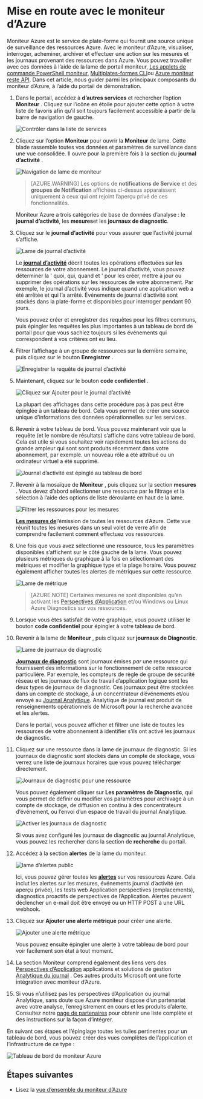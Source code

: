 <properties
    pageTitle="Mise en route avec le moniteur d’Azure | Microsoft Azure"
    description="Mise en route à l’aide du moniteur de Azure pour obtenir un aperçu du fonctionnement de vos ressources et de prendre des mesures sur la base de données."
    authors="johnkemnetz"
    manager="rboucher"
    editor=""
    services="monitoring-and-diagnostics"
    documentationCenter="monitoring-and-diagnostics"/>

<tags
    ms.service="monitoring-and-diagnostics"
    ms.workload="na"
    ms.tgt_pltfrm="na"
    ms.devlang="na"
    ms.topic="article"
    ms.date="10/19/2016"
    ms.author="johnkem"/>

# <a name="get-started-with-azure-monitor"></a>Mise en route avec le moniteur d’Azure

Moniteur Azure est le service de plate-forme qui fournit une source unique de surveillance des ressources Azure. Avec le moniteur d’Azure, visualiser, interroger, acheminer, archiver et effectuer une action sur les mesures et les journaux provenant des ressources dans Azure. Vous pouvez travailler avec ces données à l’aide de la lame de portail moniteur, [Les applets de commande PowerShell moniteur](./insights-powershell-samples.md), [Multiplates-formes CLI](insights-cli-samples.md)ou [Azure moniteur reste API](https://msdn.microsoft.com/library/dn931943.aspx). Dans cet article, nous guider parmi les principaux composants du moniteur d’Azure, à l’aide du portail de démonstration.

1. Dans le portail, accédez à **d’autres services** et rechercher l’option **Moniteur** . Cliquez sur l’icône en étoile pour ajouter cette option à votre liste de favoris afin qu’il soit toujours facilement accessible à partir de la barre de navigation de gauche.

    ![Contrôler dans la liste de services](./media/monitoring-get-started/monitor-more-services.png)

2. Cliquez sur l’option **Moniteur** pour ouvrir la **Moniteur** de lame. Cette blade rassemble toutes vos données et paramètres de surveillance dans une vue consolidée. Il ouvre pour la première fois à la section du **journal d’activité** .

    ![Navigation de lame de moniteur](./media/monitoring-get-started/monitor-blade-nav.png)

    > [AZURE.WARNING] Les options de **notifications de Service** et des **groupes de Notification** affichées ci-dessus apparaissent uniquement à ceux qui ont rejoint l’aperçu privé de ces fonctionnalités.

    Moniteur Azure a trois catégories de base de données d’analyse : le **journal d’activité**, les **mesures**et les **journaux de diagnostic**.

3. Cliquez sur le **journal d’activité** pour vous assurer que l’activité journal s’affiche.

    ![Lame de journal d’activité](./media/monitoring-get-started/monitor-act-log-blade.png)

    Le [**journal d’activité**](./monitoring-overview-activity-logs.md) décrit toutes les opérations effectuées sur les ressources de votre abonnement. Le journal d’activité, vous pouvez déterminer la ' quoi, qui, quand et ' pour les créer, mettre à jour ou supprimer des opérations sur les ressources de votre abonnement. Par exemple, le journal d’activité vous indique quand une application web a été arrêtée et qui l’a arrêté. Événements de journal d’activité sont stockés dans la plate-forme et disponibles pour interroger pendant 90 jours.
   
    Vous pouvez créer et enregistrer des requêtes pour les filtres communs, puis épingler les requêtes les plus importantes à un tableau de bord de portail pour que vous sachiez toujours si les événements qui correspondent à vos critères ont eu lieu.

4. Filtrer l’affichage à un groupe de ressources sur la dernière semaine, puis cliquez sur le bouton **Enregistrer** .

    ![Enregistrer la requête de journal d’activité](./media/monitoring-get-started/monitor-act-log-save.png)

5. Maintenant, cliquez sur le bouton **code confidentiel** .

    ![Cliquez sur Ajouter pour le journal d’activité](./media/monitoring-get-started/monitor-act-log-pin.png)

    La plupart des affichages dans cette procédure pas à pas peut être épinglée à un tableau de bord. Cela vous permet de créer une source unique d’informations des données opérationnelles sur les services. 

6. Revenir à votre tableau de bord. Vous pouvez maintenant voir que la requête (et le nombre de résultats) s’affiche dans votre tableau de bord. Cela est utile si vous souhaitez voir rapidement toutes les actions de grande ampleur qui sont sont produits récemment dans votre abonnement, par exemple. un nouveau rôle a été attribué ou un ordinateur virtuel a été supprimé.

    ![Journal d’activité est épinglé au tableau de bord](./media/monitoring-get-started/monitor-act-log-db.png)

7. Revenir à la mosaïque de **Moniteur** , puis cliquez sur la section **mesures** . Vous devez d’abord sélectionner une ressource par le filtrage et la sélection à l’aide des options de liste déroulante en haut de la lame.

    ![Filtrer les ressources pour les mesures](./media/monitoring-get-started/monitor-met-filter.png)

    [**Les mesures de**](./monitoring-overview-metrics.md)l’émission de toutes les ressources d’Azure. Cette vue réunit toutes les mesures dans un seul volet de verre afin de comprendre facilement comment effectuez vos ressources.

8. Une fois que vous avez sélectionné une ressource, tous les paramètres disponibles s’affichent sur le côté gauche de la lame. Vous pouvez plusieurs métriques du graphique à la fois en sélectionnant des métriques et modifier la graphique type et la plage horaire. Vous pouvez également afficher toutes les alertes de métriques sur cette ressource.

    ![Lame de métrique](./media/monitoring-get-started/monitor-metric-blade.png)

    > [AZURE.NOTE] Certaines mesures ne sont disponibles qu’en activant les [Perspectives d’Application](../application-insights/app-insights-overview.md) et/ou Windows ou Linux Azure Diagnostics sur vos ressources.

9. Lorsque vous êtes satisfait de votre graphique, vous pouvez utiliser le bouton **code confidentiel** pour épingler à votre tableau de bord.

10. Revenir à la lame de **Moniteur** , puis cliquez sur **journaux de Diagnostic**.

    ![Lame de journaux de diagnostic](./media/monitoring-get-started/monitor-diaglogs-blade.png)

    [**Journaux de diagnostic**](monitoring-overview-of-diagnostic-logs.md) sont journaux émises *par* une ressource qui fournissent des informations sur le fonctionnement de cette ressource particulière. Par exemple, les compteurs de règle de groupe de sécurité réseau et les journaux de flux de travail d’application logique sont les deux types de journaux de diagnostic. Ces journaux peut être stockées dans un compte de stockage, à un concentrateur d’événements et/ou envoyé au [Journal Analytique](../log-analytics/log-analytics-overview.md). Analytique de journal est produit de renseignements opérationnels de Microsoft pour la recherche avancée et les alertes.
   
    Dans le portail, vous pouvez afficher et filtrer une liste de toutes les ressources de votre abonnement à identifier s’ils ont activé les journaux de diagnostic.

11. Cliquez sur une ressource dans la lame de journaux de diagnostic. Si les journaux de diagnostic sont stockés dans un compte de stockage, vous verrez une liste de journaux horaires que vous pouvez télécharger directement.

    ![Journaux de diagnostic pour une ressource](./media/monitoring-get-started/monitor-diaglogs-detail.png)

    Vous pouvez également cliquer sur **Les paramètres de Diagnostic**, qui vous permet de définir ou modifier vos paramètres pour archivage à un compte de stockage, de diffusion en continu à des concentrateurs d’événement, ou l’envoi d’un espace de travail du journal Analytique.

    ![Activer les journaux de diagnostic](./media/monitoring-get-started/monitor-diaglogs-enable.png)

    Si vous avez configuré les journaux de diagnostic au journal Analytique, vous pouvez les rechercher dans la section de **recherche** du portail.

12. Accédez à la section **alertes** de la lame du moniteur.

    ![lame d’alertes public](./media/monitoring-get-started/monitor-alerts-nopp.png)

    Ici, vous pouvez gérer toutes les [**alertes**](./monitoring-overview-alerts.md) sur vos ressources Azure. Cela inclut les alertes sur les mesures, événements journal d’activité (en aperçu privée), les tests web Application perspectives (emplacements), diagnostics proactifs de perspectives de l’Application. Alertes peuvent déclencher un e-mail doit être envoyé ou un HTTP POST à une URL webhook.
   
13. Cliquez sur **Ajouter une alerte métrique** pour créer une alerte.

    ![Ajouter une alerte métrique](./media/monitoring-get-started/monitor-alerts-add.png)

    Vous pouvez ensuite épingler une alerte à votre tableau de bord pour voir facilement son état à tout moment.

14. La section Moniteur comprend également des liens vers des [Perspectives d’Application](../application-insights/app-insights-overview.md) applications et solutions de gestion [Analytique du journal](../log-analytics/log-analytics-overview.md) . Ces autres produits Microsoft ont une forte intégration avec moniteur d’Azure.

15. Si vous n’utilisez pas les perspectives d’Application ou journal Analytique, sans doute que Azure moniteur dispose d’un partenariat avec votre analyse, l’enregistrement en cours et les produits d’alerte. Consultez notre [page de partenaires](./monitoring-partners.md) pour obtenir une liste complète et des instructions sur la façon d’intégrer.

En suivant ces étapes et l’épinglage toutes les tuiles pertinentes pour un tableau de bord, vous pouvez créer des vues complètes de l’application et l’infrastructure de ce type :

![Tableau de bord de moniteur Azure](./media/monitoring-get-started/monitor-final-dash.png)

## <a name="next-steps"></a>Étapes suivantes
- Lisez la [vue d’ensemble du moniteur d’Azure](./monitoring-overview.md)
